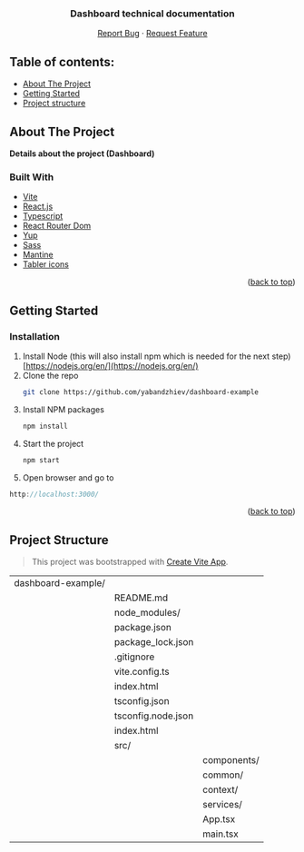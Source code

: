 

<div align="center">
  <h3 align="center">Dashboard technical documentation</h3>

  <p align="center">
    <a href="https://github.com/yabandzhiev/dashboard-example/issues">Report Bug</a>
    ·
    <a href="https://github.com/yabandzhiev/dashboard-example/issues">Request Feature</a>
  </p>
</div>


## Table of contents:

- [About The Project](#about-the-project)
- [Getting Started](#getting-started)
- [Project structure](#project-structure)

<!-- ABOUT THE PROJECT -->

## About The Project

**Details about the project (Dashboard)**

### Built With

- [Vite](https://vitejs.dev/)
- [React.js](https://reactjs.org/)
- [Typescript](https://www.typescriptlang.org/)
- [React Router Dom](https://reactrouter.com/)
- [Yup](https://www.npmjs.com/package/yup)
- [Sass](https://sass-lang.com/)
- [Mantine](https://mantine.dev/)
- [Tabler icons](https://github.com/tabler/tabler-icons)

<p align="right">(<a href="#top">back to top</a>)</p>

## Getting Started

### Installation

1. Install Node (this will also install npm which is needed for the next step) [https://nodejs.org/en/](https://nodejs.org/en/)
2. Clone the repo
   ```sh
   git clone https://github.com/yabandzhiev/dashboard-example
   ```
3. Install NPM packages
   ```sh
   npm install
   ```
4. Start the project
   ```js
   npm start
   ```
5. Open browser and go to

```js
http://localhost:3000/
```

<p align="right">(<a href="#top">back to top</a>)</p>

## Project Structure

> This project was bootstrapped with [Create Vite App](https://vitejs.dev/guide/#scaffolding-your-first-vite-project).

|                     |                    |             |
| -------------       | ------------------ | ----------- |
| dashboard-example/  |                    |             |
|                     | README.md          |             |
|                     | node_modules/      |             |
|                     | package.json       |             |
|                     | package_lock.json  |             |
|                     | .gitignore         |             |
|                     | vite.config.ts     |             |
|                     | index.html         |             |
|                     | tsconfig.json      |             |
|                     | tsconfig.node.json |             |
|                     | index.html         |             |
|                     | src/               |             |
|                     |                    | components/ |
|                     |                    | common/     |
|                     |                    | context/    |
|                     |                    | services/   |
|                     |                    | App.tsx     |
|                     |                    | main.tsx    |
